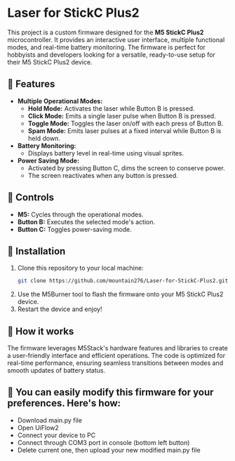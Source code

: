 # Laser for StickC Plus2

This project is a custom firmware designed for the **M5 StickC Plus2** microcontroller. It provides an interactive user interface, multiple functional modes, and real-time battery monitoring. The firmware is perfect for hobbyists and developers looking for a versatile, ready-to-use setup for their M5 StickC Plus2 device.

## 💎 Features
- **Multiple Operational Modes:**
  - **Hold Mode:** Activates the laser while Button B is pressed.
  - **Click Mode:** Emits a single laser pulse when Button B is pressed.
  - **Toggle Mode:** Toggles the laser on/off with each press of Button B.
  - **Spam Mode:** Emits laser pulses at a fixed interval while Button B is held down.
- **Battery Monitoring:**
  - Displays battery level in real-time using visual sprites.
- **Power Saving Mode:**
  - Activated by pressing Button C, dims the screen to conserve power.
  - The screen reactivates when any button is pressed.

## 💎 Controls
- **M5:** Cycles through the operational modes.
- **Button B:** Executes the selected mode's action.
- **Button C:** Toggles power-saving mode.

## 💎 Installation
1. Clone this repository to your local machine:
   ```bash
   git clone https://github.com/mountain276/Laser-for-StickC-Plus2.git
2. Use the M5Burner tool to flash the firmware onto your M5 StickC Plus2 device.
3. Restart the device and enjoy!

## 💎 How it works
The firmware leverages M5Stack's hardware features and libraries to create a user-friendly interface and efficient operations. The code is optimized for real-time performance, ensuring seamless transitions between modes and smooth updates of battery status.

## 💎 You can easily modify this firmware for your preferences. Here's how:
- Download main.py file
- Open UiFlow2
- Connect your device to PC
- Connect through COM3 port in console (bottom left button)
- Delete current one, then upload your new modified main.py file
